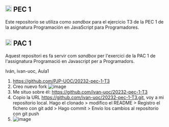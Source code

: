 
## <img class="flag-img" width="20px" height="auto" src="https://flagicons.lipis.dev/flags/4x3/es.svg" alt="Flag of Spain"> PEC 1 

Este repositorio se utiliza como _sandbox_ para el ejercicio T3 de la PEC 1 de la asignatura Programación en JavaScript para Programadores. 

## <img class="flag-img" width="20px" height="auto" src="https://flagicons.lipis.dev/flags/4x3/es-ct.svg" alt="Flag of Catalonia"> PAC 1 

Aquest repositori es fa servir com _sandbox_ per l'exercici de la PAC 1 de l'assignatura Programació en Javascript per a Programadors. 

Iván, ivan-uoc, Aula1

1) https://github.com/PJP-UOC/20232-pec-1-T3
2) Creo nuevo fork ![image](https://github.com/ivan-uoc/20232-pec-1-T3/assets/127548037/9100b8bd-a456-4b69-8a78-1fe578675f16)
3) Me situo sobre él: https://github.com/ivan-uoc/20232-pec-1-T3
4) Copio la URL https://github.com/ivan-uoc/20232-pec-1-T3.git, voy a mi repositorio local. Hago el clonado > modifico el README > Registro el fichero con git add > Hago commit > Envío los cambios al repositorio con git push
5) ![image](https://github.com/ivan-uoc/20232-pec-1-T3/assets/127548037/1611a4de-54cd-4abd-a977-b8b16c6483db)

